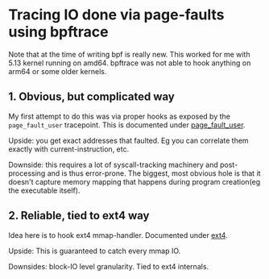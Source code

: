 # Tracing IO done via page-faults using bpftrace

Note that at the time of writing bpf is really new. This worked for me with 5.13 kernel running on amd64. bpftrace was not able to hook anything on arm64 or some older kernels.

## 1. Obvious, but complicated way

My first attempt to do this was via proper hooks as exposed by the `page_fault_user` tracepoint. This is documented under [page_fault_user](page_fault_user/README.md).

Upside: you get exact addresses that faulted. Eg you can correlate them exactly with current-instruction, etc.

Downside: this requires a lot of syscall-tracking machinery and post-processing and is thus error-prone. The biggest, most obvious hole is that it doesn't capture memory mapping that happens during program creation(eg the executable itself).


## 2. Reliable, tied to ext4 way

Idea here is to hook ext4 mmap-handler. Documented under [ext4](ext4/REAME.md).

Upside: This is guaranteed to catch every mmap IO.

Downsides: block-IO level granularity. Tied to ext4 internals.